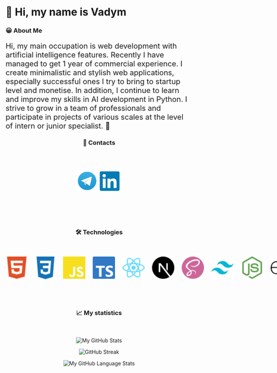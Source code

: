 # 👋 Hi, my name is Vadym

<h3 style="min-width: 110px;">😀 About Me</h3>

<p style="font-size: 20px;">
Hi, my main occupation is web development with artificial intelligence features. Recently I have managed to get 1 year of commercial experience. I create minimalistic and stylish web applications, especially successful ones I try to bring to startup level and monetise. In addition, I continue to learn and improve my skills in AI development in Python. I strive to grow in a team of professionals and participate in projects of various scales at the level of intern or junior specialist. 💖
</p>

<h3 style="margin-bottom: 50px; text-align: center;">📩 Contacts</h3>

<div align="center" style="display: flex; justify-content: space-around; align-items: center; margin-bottom: 80px; gap: 20px;">

<a href="https://t.me/vxdosick"><img width="60px" src="./assets/telegram.png" alt="telegram"/></a>
<a href="https://www.linkedin.com/in/vadym-foteniuk-423a53318/"><img width="60px" src="./assets/linkedin.png" alt="linkedin"/></a>

</div>

<h3 style="text-align: center; margin-bottom: 50px;">🛠️ Technologies</h3>

<div align="center" style="display: flex; margin-bottom: 80px; justify-content: space-around; gap: 20px;">
<img  src="./assets/html.svg" width="60" height="60" alt="html">
<img src="./assets/css.svg" width="55" height="61" alt="css">   
<img  src="./assets/js.svg" width="60" height="60" alt="js">
<img  src="./assets/ts.svg" width="60" height="60" alt="ts">
<!-- <img  src="./assets/vue.png" width="60" height="60" alt="vue"> -->
<img  src="./assets/react.svg" width="60" height="60" alt="react">
<img  src="./assets/next.svg" width="60" height="60" alt="react">
<!-- <img  src="./assets/react-native.png" width="60" height="60" alt="react-native"> -->
<img  src="./assets/scss.svg" width="60" height="60" alt="sass">
<img  src="./assets/tailwind.svg" width="60" height="60" alt="tailwind">
<!-- <img  src="./assets/bootstrap.png" width="60" height="60" alt="bootstrap"> -->
<img  src="./assets/node.svg" width="60" height="60" alt="node.js">
<img  src="./assets/express.svg" width="60" height="60" alt="express">
<img  src="./assets/mdb.svg" width="60" height="60" alt="mongodb">
<!-- <img  src="./assets/ejs.png" width="60" height="60" alt="ejs"> -->
<!-- <img  src="./assets/npm.png" width="60" height="60" alt="npm"> -->
<img src="./assets/git.svg" width="60" height="60" alt="git"></div>

<h3 style="text-align: center; margin-bottom: 50px;">📈 My statistics</h3>

<div align="center">

![My GitHub Stats](https://github-readme-stats.vercel.app/api/?username=vxdosick&count_private=true&theme=tokyonight&showicons=true)

</div>
<div align="center">

![GitHub Streak](https://streak-stats.demolab.com?user=vxdosick&theme=tokyonight&hide_border=true&mode=weekly)

</div>
<div align="center">

![My GitHub Language Stats](https://github-readme-stats.vercel.app/api/top-langs/?username=vxdosick&langs_count=5&theme=tokyonight)

</div>
